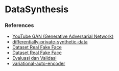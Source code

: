 # DataSynthesis

### References
<ul>
  <li><a href="https://www.youtube.com/playlist?list=PLGn1wRmlR3MvJJ-5XTPE7TOnjKbLccV2-">YouTube GAN (Generative Adversarial Network)</a></li>
  <li><a href="https://www.nist.gov/blogs/cybersecurity-insights/differentially-private-synthetic-data">differentially-private-synthetic-data</a></li>
  <li><a href="https://www.kaggle.com/datasets/ciplab/real-and-fake-face-detection">Dataset Real Fake Face</a></li>
  <li><a href="https://www.kaggle.com/code/arafatsid/detection-of-digital-image-forensics/input">Dataset Real Fake Face</a></li>
  <li><a href="https://arxiv.org/abs/1406.2661">Evaluasi dan Validasi</a></li>
  <li><a href="https://medium.com/@rekalantar/variational-auto-encoder-vae-pytorch-tutorial-dce2d2fe0f5f">variational-auto-encoder</a></li>
</ul>
